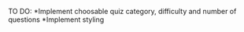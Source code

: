 TO DO:
  *Implement choosable quiz category, difficulty and number of questions
  *Implement styling
